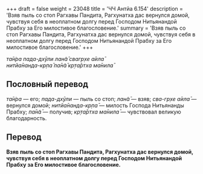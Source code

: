 +++
draft = false
weight = 23048
title = 'ЧЧ Антйа 6.154'
description = 'Взяв пыль со стоп Рагхавы Пандита, Рагхунатха дас вернулся домой, чувствуя себя в неоплатном долгу перед Господом Нитьянандой Прабху за Его милостивое благословение.'
summary = 'Взяв пыль со стоп Рагхавы Пандита, Рагхунатха дас вернулся домой, чувствуя себя в неоплатном долгу перед Господом Нитьянандой Прабху за Его милостивое благословение.'
+++

_та̄н̇ра пада-дхӯли лан̃а̄ свагр̣хе а̄ила̄  
нитйа̄нанда-кр̣па̄ па̄н̃а̄ кр̣та̄ртха ма̄нила̄_

## Пословный перевод

_та̄н̇ра_ — его; _пада_\-_дхӯли_ — пыль со стоп; _лан̃а̄_ — взяв; _сва_\-_гр̣хе_ _а̄ила̄_ — вернулся домой; _нитйа̄нанда_\-_кр̣па̄_ — милость Господа Нитьянанды Прабху; _па̄н̃а̄_ — получив; _кр̣та̄ртха_ _ма̄нила̄_ — чувствовал великую благодарность.

## Перевод

**Взяв пыль со стоп Рагхавы Пандита, Рагхунатха дас вернулся домой, чувствуя себя в неоплатном долгу перед Господом Нитьянандой Прабху за Его милостивое благословение.**
